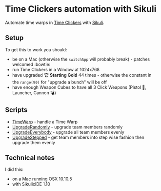 # Time Clickers automation with Sikuli

Automate time warps in [Time Clickers](http://store.steampowered.com/app/385770/) with [Sikuli](http://www.sikuli.org/).

## Setup

To get this to work you should:

* be on a Mac (otherwise the `switchApp` will probably break) - patches welcomed :bowtie:
* run Time Clickers in a Window at 1024x768
* have upgraded :trophy: **Starting Gold** 44 times - otherwise the constant in the `range(90)` for "upgrade a bunch" will be off
* have enough Weapon Cubes to have all 3 Click Weapons (Pistol :gun:, Launcher, Cannon :bomb:)

## Scripts

* [TimeWarp](https://rawgit.com/chicks-net/time_clickers_sikuli/master/TimeWarp.sikuli/TimeWarp.html) - handle a Time Warp
* [UpgradeRandomly](https://rawgit.com/chicks-net/time_clickers_sikuli/master/UpgradeRandomly.sikuli/UpgradeRandomly.html) - upgrade team members randomly
* [UpgradeEverybody](https://rawgit.com/chicks-net/time_clickers_sikuli/master/UpgradeEverybody.sikuli/UpgradeEverybody.html) - upgrade all team members evenly
* [UpgradeStepped](https://rawgit.com/chicks-net/time_clickers_sikuli/master/UpgradeStepped.sikuli/UpgradeStepped.html) - get team members into step wise fashion then upgrade them evenly

## Technical notes

I did this:

* on a Mac running OSX 10.10.5
* with SikulixIDE 1.10
